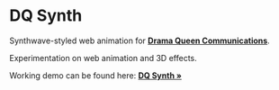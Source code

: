 # DQ Synth

Synthwave-styled web animation for <a href="https://dqcomms.com/"><strong>Drama Queen Communications</strong></a>.

Experimentation on web animation and 3D effects.

Working demo can be found here: <a href="https://allu1991.github.io/dq-synth/"><strong>DQ Synth »</strong></a>
